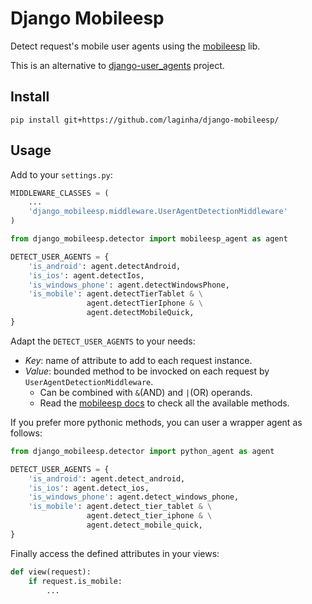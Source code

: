 # Django Mobileesp

Detect request's mobile user agents using the [mobileesp](http://blog.mobileesp.com/) lib. 

This is an alternative to [django-user_agents](https://github.com/selwin/django-user_agents) project. 


## Install

    pip install git+https://github.com/laginha/django-mobileesp/

## Usage

Add to your `settings.py`:

```python
MIDDLEWARE_CLASSES = (
    ...
    'django_mobileesp.middleware.UserAgentDetectionMiddleware'
)

from django_mobileesp.detector import mobileesp_agent as agent

DETECT_USER_AGENTS = {
    'is_android': agent.detectAndroid,
    'is_ios': agent.detectIos,
    'is_windows_phone': agent.detectWindowsPhone,
    'is_mobile': agent.detectTierTablet & \
                 agent.detectTierIphone & \
                 agent.detectMobileQuick,
}
```

Adapt the `DETECT_USER_AGENTS` to your needs:

- _Key_: name of attribute to add to each request instance. 
- _Value_: bounded method to be invocked on each request by `UserAgentDetectionMiddleware`. 
    - Can be combined with `&`(AND) and `|`(OR) operands. 
    - Read the [mobileesp docs](http://blog.mobileesp.com/?page_id=53) to check all the available methods.

If you prefer more pythonic methods, you can user a wrapper agent as follows:

```python
from django_mobileesp.detector import python_agent as agent

DETECT_USER_AGENTS = {
    'is_android': agent.detect_android,
    'is_ios': agent.detect_ios,
    'is_windows_phone': agent.detect_windows_phone,
    'is_mobile': agent.detect_tier_tablet & \
                 agent.detect_tier_iphone & \
                 agent.detect_mobile_quick,
}
```

Finally access the defined attributes in your views:

```python
def view(request):
    if request.is_mobile:
        ...
```
